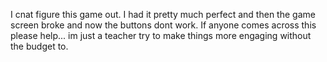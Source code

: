 I cnat figure this game out. I had it pretty much perfect and then the game screen broke and now the buttons dont work. If anyone comes across this please help... im just a teacher try to make things more engaging without the budget to. 
